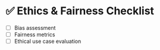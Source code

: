 # ✅ Ethics & Fairness Checklist
- [ ] Bias assessment
- [ ] Fairness metrics
- [ ] Ethical use case evaluation
